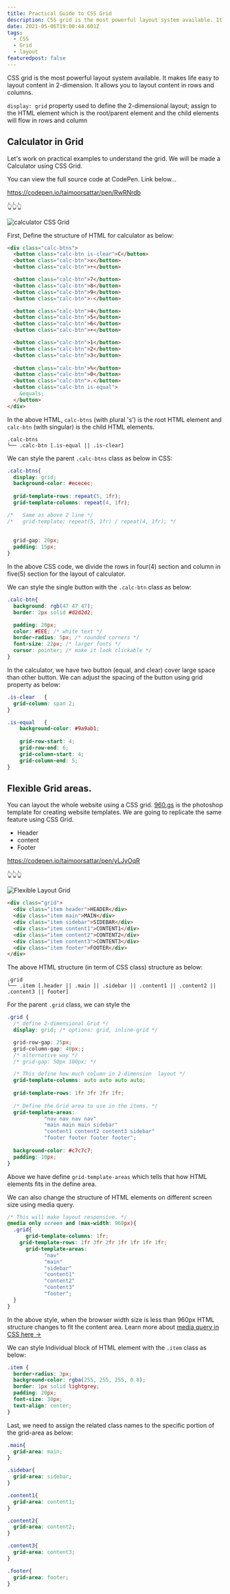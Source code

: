 ```yaml
---
title: Practical Guide to CSS Grid
description: CSS grid is the most powerful layout system available. It makes life easy to layout content in 2-dimension.
date: 2021-05-06T19:00:44.601Z
tags:
  - CSS
  - Grid
  - layout
featuredpost: false
---
```


CSS grid is the most powerful layout system available. It makes life easy to layout content in 2-dimension. It allows you to layout content in rows and columns.

`display: grid` property used to define the 2-dimensional layout; assign to the HTML element which is the root/parent element and the child elements will flow in rows and column

## Calculator in Grid

Let's work on practical examples to understand the grid. We will be made a Calculator using CSS Grid.

You can view the full source code at CodePen. Link below...

https://codepen.io/taimoorsattar/pen/RwRNrdb

👆👆👆

![calculator CSS Grid](./calculator-css-grid.png)

First, Define the structure of HTML for calculator as below:

```html
<div class="calc-btns">
  <button class="calc-btn is-clear">C</button>
  <button class="calc-btn">x</button>
  <button class="calc-btn">÷</button>

  <button class="calc-btn">7</button>
  <button class="calc-btn">8</button>
  <button class="calc-btn">9</button>
  <button class="calc-btn">-</button>

  <button class="calc-btn">4</button>
  <button class="calc-btn">5</button>
  <button class="calc-btn">6</button>
  <button class="calc-btn">+</button>

  <button class="calc-btn">1</button>
  <button class="calc-btn">2</button>
  <button class="calc-btn">3</button>
    
  <button class="calc-btn">%</button>
  <button class="calc-btn">0</button>
  <button class="calc-btn">.</button>
  <button class="calc-btn is-equal">
    &equals;
  </button>
</div>
```

In the above HTML, `calc-btns` (with plural 's') is the root HTML element and  `calc-btn` (with singular) is the child HTML elements.

```
.calc-btns
└── .calc-btn [.is-equal || .is-clear]
```

We can style the parent `.calc-btns` class as below in CSS: 

```css
.calc-btns{
  display: grid;
  background-color: #ececec;
  
  grid-template-rows: repeat(5, 1fr);
  grid-template-columns: repeat(4, 1fr);

/*   Same as above 2 line */
/*   grid-template: repeat(5, 1fr) / repeat(4, 1fr); */
 
  
  grid-gap: 20px;
  padding: 15px; 
}
```

In the above CSS code, we divide the rows in four(4) section and column in five(5) section for the layout of calculator.

We can style the single button with the `.calc-btn` class as below:

```css
.calc-btn{
  background: rgb(47 47 47);
  border: 2px solid #d2d2d2;

  padding: 20px;
  color: #EEE; /* white text */
  border-radius: 5px; /* rounded corners */
  font-size: 22px; /* larger fonts */
  cursor: pointer; /* make it look clickable */
}
```

In the calculator, we have two button (equal, and clear) cover large space than other button. We can adjust the spacing of the button using grid property as below:

```css
.is-clear   {
  grid-column: span 2;
}

.is-equal   {
    background-color: #9a9ab1;
  
    grid-row-start: 4;
    grid-row-end: 6;
    grid-column-start: 4;
    grid-column-end: 5;
}
```

## Flexible Grid areas.

You can layout the whole website using a CSS grid. [960.gs](https://960.gs) is the photoshop template for creating website templates. We are going to replicate the same feature using CSS Grid.

- Header
- content
- Footer

https://codepen.io/taimoorsattar/pen/yLJyOqR

👆👆👆

![Flexible Layout Grid](./flexible-layout-grid.png)

```html
<div class="grid">
  <div class="item header">HEADER</div>
  <div class="item main">MAIN</div>
  <div class="item sidebar">SIDEBAR</div>
  <div class="item content1">CONTENT1</div>  
  <div class="item content2">CONTENT2</div>
  <div class="item content3">CONTENT3</div>
  <div class="item footer">FOOTER</div>  
</div>
```

The above HTML structure (in term of CSS class) structure as below:

```
.grid
└── .item [.header || .main || .sidebar || .content1 || .content2 || .content3 || footer]
```

For the parent `.grid` class, we can style the 

```css
.grid {
  /* define 2-dimensional Grid */
  display: grid; /* options: grid, inline-grid */

  grid-row-gap: 25px;
  grid-column-gap: 40px;;
  /* alternative way */  
  /* grid-gap: 50px 100px; */

  /* This define how much column in 2-dimension  layout */
  grid-template-columns: auto auto auto auto;
  
  grid-template-rows: 1fr 3fr 2fr 1fr;
  
  /* Define the Grid area to use in the items. */
  grid-template-areas: 
            "nav nav nav nav"
            "main main main sidebar"
            "content1 content2 content3 sidebar"
            "footer footer footer footer";
  
  background-color: #c7c7c7;
  padding: 10px;
}
```

Above we have define `grid-template-areas` which tells that how HTML elements fits in the define area.

We can also change the structure of HTML elements on different screen size using media query.

```css
/* This will make layout responsive. */
@media only screen and (max-width: 960px){
  .grid{
      grid-template-columns: 1fr;
    grid-template-rows: 1fr 3fr 2fr 1fr 1fr 1fr 1fr;
      grid-template-areas: 
            "nav"
            "main"
            "sidebar"
            "content1"
            "content2"
            "content3"
            "footer";
  }
}
```

In the above style, when the browser width size is less than 960px HTML structure changes to fit the content area. Learn more about [media query in CSS here →](https://taimoorsattar.dev/blogs/media-queries-in-css)

We can style Individual block of HTML element with the `.item` class as below:

```css
.item {
  border-radius: 3px;
  background-color: rgba(255, 255, 255, 0.8);
  border: 1px solid lightgrey;
  padding: 20px;
  font-size: 30px;
  text-align: center;
}
```

Last, we need to assign the related class names to the specific portion of the grid-area as below:

```css
.main{
  grid-area: main;
}

.sidebar{
  grid-area: sidebar;
}

.content1{
  grid-area: content1;
}

.content2{
  grid-area: content2;
}

.content3{
  grid-area: content3;
}

.footer{
  grid-area: footer;
}
```